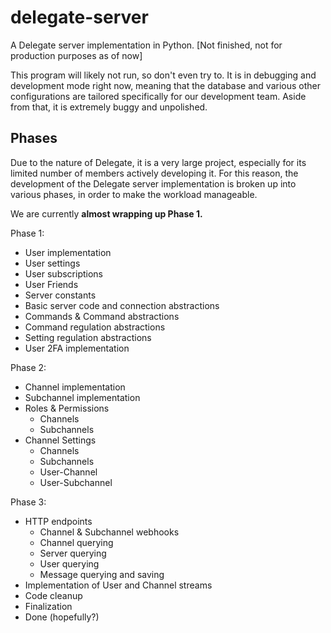 
# delegate-server

A Delegate server implementation in Python. 
[Not finished, not for production purposes as of now]

This program will likely not run, so don't even try to. It is in debugging and development mode right now, meaning that the database and various other configurations are tailored specifically for our development team. Aside from that, it is extremely buggy and unpolished. 

## Phases

Due to the nature of Delegate, it is a very large project, especially for its limited number of members actively developing it. For this reason, the development of the Delegate server implementation is broken up into various phases, in order to make the workload manageable.

We are currently **almost wrapping up **Phase 1**.**

Phase 1:
- User implementation
- User settings
- User subscriptions
- User Friends
- Server constants
- Basic server code and connection abstractions
- Commands & Command abstractions
- Command regulation abstractions
- Setting regulation abstractions
- User 2FA implementation

Phase 2:
- Channel implementation
- Subchannel implementation
- Roles & Permissions
	- Channels
	- Subchannels
- Channel Settings
	- Channels
	- Subchannels
	- User-Channel
	- User-Subchannel
	
Phase 3:
- HTTP endpoints
	- Channel & Subchannel webhooks
	- Channel querying
	- Server querying
	- User querying
	- Message querying and saving
- Implementation of User and Channel streams
- Code cleanup
- Finalization
- Done (hopefully?)
